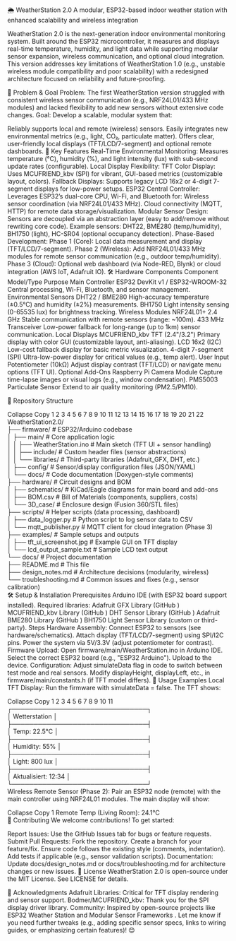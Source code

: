 🌦 WeatherStation 2.0
A modular, ESP32-based indoor weather station with enhanced scalability and wireless integration

WeatherStation 2.0 is the next-generation indoor environmental monitoring system. Built around the ESP32 microcontroller, it measures and displays real-time temperature, humidity, and light data while supporting modular sensor expansion, wireless communication, and optional cloud integration. This version addresses key limitations of WeatherStation 1.0 (e.g., unstable wireless module compatibility and poor scalability) with a redesigned architecture focused on reliability and future-proofing.

📌 Problem & Goal
Problem: The first WeatherStation version struggled with consistent wireless sensor communication (e.g., NRF24L01/433 MHz modules) and lacked flexibility to add new sensors without extensive code changes.
Goal: Develop a scalable, modular system that:

Reliably supports local and remote (wireless) sensors.
Easily integrates new environmental metrics (e.g., light, CO₂, particulate matter).
Offers clear, user-friendly local displays (TFT/LCD/7-segment) and optional remote dashboards.
🚀 Key Features
Real-Time Environmental Monitoring: Measures temperature (°C), humidity (%), and light intensity (lux) with sub-second update rates (configurable).
Local Display Flexibility:
TFT Color Display: Uses MCUFRIEND_kbv (SPI) for vibrant, GUI-based metrics (customizable layout, colors).
Fallback Displays: Supports legacy LCD 16x2 or 4-digit 7-segment displays for low-power setups.
ESP32 Central Controller: Leverages ESP32’s dual-core CPU, Wi-Fi, and Bluetooth for:
Wireless sensor coordination (via NRF24L01/433 MHz).
Cloud connectivity (MQTT, HTTP) for remote data storage/visualization.
Modular Sensor Design:
Sensors are decoupled via an abstraction layer (easy to add/remove without rewriting core code).
Example sensors: DHT22, BME280 (temp/humidity), BH1750 (light), HC-SR04 (optional occupancy detection).
Phase-Based Development:
Phase 1 (Core): Local data measurement and display (TFT/LCD/7-segment).
Phase 2 (Wireless): Add NRF24L01/433 MHz modules for remote sensor communication (e.g., outdoor temp/humidity).
Phase 3 (Cloud): Optional web dashboard (via Node-RED, Blynk) or cloud integration (AWS IoT, Adafruit IO).
🛠 Hardware Components
Component
Model/Type
Purpose
Main Controller
ESP32 DevKit v1 / ESP32-WROOM-32
Central processing, Wi-Fi, Bluetooth, and sensor management.
Environmental Sensors
DHT22 / BME280
High-accuracy temperature (±0.5°C) and humidity (±2%) measurements.
BH1750
Light intensity sensing (0-65535 lux) for brightness tracking.
Wireless Modules
NRF24L01+ 2.4 GHz
Stable communication with remote sensors (range: ~100m).
433 MHz Transceiver
Low-power fallback for long-range (up to 1km) sensor communication.
Local Displays
MCUFRIEND_kbv TFT (2.4"/3.2")
Primary display with color GUI (customizable layout, anti-aliasing).
LCD 16x2 (I2C)
Low-cost fallback display for basic metric visualization.
4-digit 7-segment (SPI)
Ultra-low-power display for critical values (e.g., temp alert).
User Input
Potentiometer (10kΩ)
Adjust display contrast (TFT/LCD) or navigate menu options (TFT UI).
Optional Add-Ons
Raspberry Pi Camera Module
Capture time-lapse images or visual logs (e.g., window condensation).
PMS5003 Particulate Sensor
Extend to air quality monitoring (PM2.5/PM10).

📂 Repository Structure

Collapse
Copy
1
2
3
4
5
6
7
8
9
10
11
12
13
14
15
16
17
18
19
20
21
22
WeatherStation2.0/  
├── firmware/                        # ESP32/Arduino codebase  
│   ├── main/                        # Core application logic  
│   │   ├── WeatherStation.ino       # Main sketch (TFT UI + sensor handling)  
│   │   ├── include/                 # Custom header files (sensor abstractions)  
│   │   └── libraries/               # Third-party libraries (Adafruit_GFX, DHT, etc.)  
│   ├── config/                      # Sensor/display configuration files (JSON/YAML)  
│   └── docs/                        # Code documentation (Doxygen-style comments)  
├── hardware/                        # Circuit designs and BOM  
│   ├── schematics/                  # KiCad/Eagle diagrams for main board and add-ons  
│   ├── BOM.csv                      # Bill of Materials (components, suppliers, costs)  
│   └── 3D_case/                     # Enclosure design (Fusion 360/STL files)  
├── scripts/                         # Helper scripts (data processing, dashboard)  
│   ├── data_logger.py               # Python script to log sensor data to CSV  
│   └── mqtt_publisher.py             # MQTT client for cloud integration (Phase 3)  
├── examples/                        # Sample setups and outputs  
│   ├── tft_ui_screenshot.jpg        # Example GUI on TFT display  
│   └── lcd_output_sample.txt         # Sample LCD text output  
└── docs/                            # Project documentation  
    ├── README.md                     # This file  
    ├── design_notes.md               # Architecture decisions (modularity, wireless)  
    └── troubleshooting.md           # Common issues and fixes (e.g., sensor calibration)  
🛠️ Setup & Installation
Prerequisites
Arduino IDE (with ESP32 board support installed).
Required libraries:
Adafruit GFX Library (GitHub )
MCUFRIEND_kbv Library (GitHub )
DHT Sensor Library (GitHub )
Adafruit BME280 Library (GitHub )
BH1750 Light Sensor Library (custom or third-party).
Steps
Hardware Assembly:
Connect ESP32 to sensors (see hardware/schematics).
Attach display (TFT/LCD/7-segment) using SPI/I2C pins.
Power the system via 5V/3.3V (adjust potentiometer for contrast).
Firmware Upload:
Open firmware/main/WeatherStation.ino in Arduino IDE.
Select the correct ESP32 board (e.g., "ESP32 Arduino").
Upload to the device.
Configuration:
Adjust simulateData flag in code to switch between test mode and real sensors.
Modify displayHeight, displayLeft, etc., in firmware/main/constants.h (if TFT model differs).
🎉 Usage Examples
Local TFT Display:
Run the firmware with simulateData = false. The TFT shows:

Collapse
Copy
1
2
3
4
5
6
7
8
9
10
11
┌───────────────────────────────┐  
│         Wetterstation         │  
├───────────────────────────────┤  
│ Temp:    22.5°C               │  
├───────────────────────────────┤  
│ Humidity:  55%                │  
├───────────────────────────────┤  
│ Light:   800 lux              │  
├───────────────────────────────┤  
│ Aktualisiert: 12:34            │  
└───────────────────────────────┘  
Wireless Remote Sensor (Phase 2):
Pair an ESP32 node (remote) with the main controller using NRF24L01 modules. The main display will show:

Collapse
Copy
1
Remote Temp (Living Room): 24.1°C  
🤝 Contributing
We welcome contributions! To get started:

Report Issues: Use the GitHub Issues tab for bugs or feature requests.
Submit Pull Requests:
Fork the repository.
Create a branch for your feature/fix.
Ensure code follows the existing style (comments, indentation).
Add tests if applicable (e.g., sensor validation scripts).
Documentation: Update docs/design_notes.md or docs/troubleshooting.md for architecture changes or new issues.
📜 License
WeatherStation 2.0 is open-source under the MIT License. See LICENSE for details.

🙏 Acknowledgments
Adafruit Libraries: Critical for TFT display rendering and sensor support.
Bodmer/MCUFRIEND_kbv: Thank you for the SPI display driver library.
Community: Inspired by open-source projects like ESP32 Weather Station and Modular Sensor Frameworks .
Let me know if you need further tweaks (e.g., adding specific sensor specs, links to wiring guides, or emphasizing certain features)! 😊
